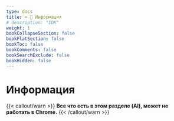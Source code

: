 ```yaml
---
type: docs
title: ➡️ 🧶 Информация
# description: "IDK"
weight: 1
bookCollapseSection: false
bookFlatSection: false
bookToc: false
bookComments: false
bookSearchExclude: false
bookHidden: false
---
```


# Информация

{{< callout/warn >}}
**Все что есть в этом разделе (AI), может не работать в Chrome.**
{{< /callout/warn >}}
